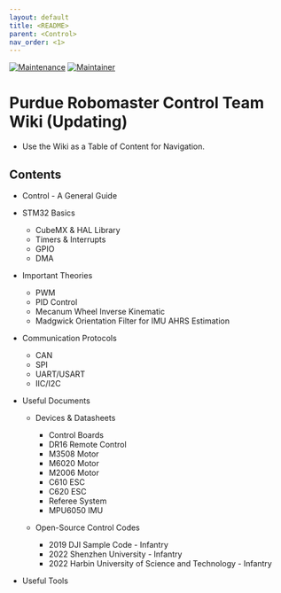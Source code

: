 ```yaml
---
layout: default
title: <README>
parent: <Control>
nav_order: <1>
---
```

[![Maintenance](https://img.shields.io/badge/Maintained%3F-yes-green.svg)](https://github.com/RoboMaster-Club/PurdueRM-Wiki/pulse) 
[![Maintainer](https://img.shields.io/badge/Maintainer-Leo-blue)](https://github.com/CuboiLeo)

# Purdue Robomaster Control Team Wiki (Updating)
- Use the Wiki as a Table of Content for Navigation.

## Contents
- Control - A General Guide

- STM32 Basics
  - CubeMX & HAL Library
  - Timers & Interrupts
  - GPIO
  - DMA

- Important Theories
  - PWM
  - PID Control
  - Mecanum Wheel Inverse Kinematic
  - Madgwick Orientation Filter for IMU AHRS Estimation
  
- Communication Protocols
  - CAN
  - SPI
  - UART/USART
  - IIC/I2C

- Useful Documents
  - Devices & Datasheets
    - Control Boards
    - DR16 Remote Control
    - M3508 Motor
    - M6020 Motor
    - M2006 Motor
    - C610 ESC
    - C620 ESC
    - Referee System
    - MPU6050 IMU
    
  - Open-Source Control Codes
    - 2019 DJI Sample Code - Infantry
    - 2022 Shenzhen University - Infantry
    - 2022 Harbin University of Science and Technology - Infantry
    
- Useful Tools
